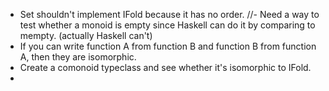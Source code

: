 - Set shouldn't implement IFold because it has no order.
//- Need a way to test whether a monoid is empty since Haskell can do it by comparing to mempty. (actually Haskell can't)
- If you can write function A from function B and function B from function A, then they are isomorphic.
- Create a comonoid typeclass and see whether it's isomorphic to IFold.
- 